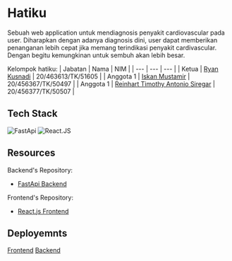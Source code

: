 # Hatiku

Sebuah web application untuk mendiagnosis penyakit cardiovascular pada user. Diharapkan dengan adanya diagnosis dini, user dapat memberikan penanganan lebih cepat jika memang terindikasi penyakit cardivascular. Dengan begitu kemungkinan untuk sembuh akan lebih besar.

Kelompok hatiku:
| Jabatan | Nama | NIM |
| --- | --- | --- |
| Ketua | [Ryan Kusnadi](https://github.com/karuniaperjuangan) | 20/463613/TK/51605 |
| Anggota 1 | [Iskan Mustamir](https://github.com/IskanMr) | 20/456367/TK/50497 |
| Anggota 1 | [Reinhart Timothy Antonio Siregar](https://github.com/rein7703) | 20/456377/TK/50507 |

## Tech Stack

![FastApi](https://img.shields.io/badge/FastAPI-009688?style=for-the-badge&logo=FastAPI&logoColor=white)
![React.JS](https://img.shields.io/badge/-ReactJs-61DAFB?logo=react&logoColor=white&style=for-the-badge)

## Resources

Backend's Repository:

- [FastApi Backend](/)

Frontend's Repository:

- [React.js Frontend](/)

## Deployemnts

[Frontend](/)
[Backend](/)
